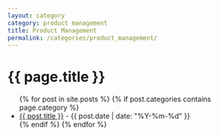 ```yaml
---
layout: category
category: product management
title: Product Management
permalink: /categories/product_management/
---
```

<h1>{{ page.title }}</h1>

<ul>
  {% for post in site.posts %}
    {% if post.categories contains page.category %}
      <li>
        <a href="{{ post.url }}">{{ post.title }}</a> - {{ post.date | date: "%Y-%m-%d" }}
      </li>
    {% endif %}
  {% endfor %}
</ul>

